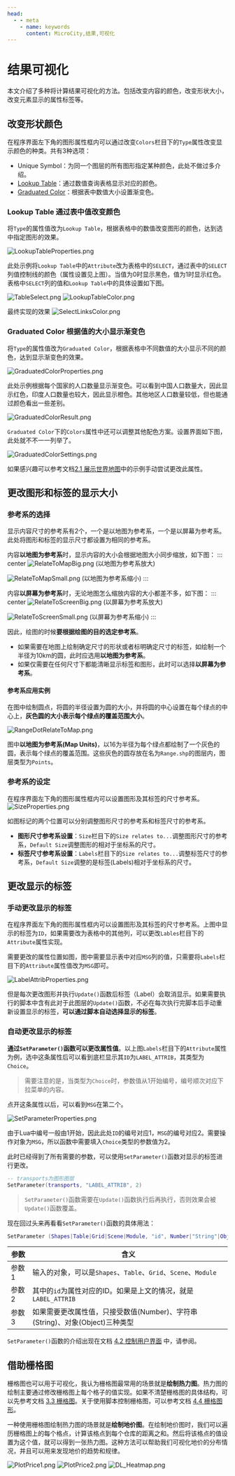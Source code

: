 ```yaml
---
head:
  - - meta
    - name: keywords
      content: MicroCity,结果,可视化
---
```

# 结果可视化
本文介绍了多种将计算结果可视化的方法。包括改变内容的颜色，改变形状大小，改变元素显示的属性标签等。

## 改变形状颜色
在程序界面左下角的图形属性框内可以通过改变`Colors`栏目下的`Type`属性改变显示颜色的种类。共有3种选项：
- Unique Symbol：为同一个图层的所有图形指定某种颜色，此处不做过多介绍。
- [Lookup Table](#lookup-table-通过表中值改变颜色)：通过数值查询表格显示对应的颜色。
- [Graduated Color](#graduated-color-根据值的大小显示渐变色)：根据表中数值大小设置渐变色。

### Lookup Table 通过表中值改变颜色
将`Type`的属性值改为`Lookup Table`，根据表格中的数值改变图形的颜色，达到选中指定图形的效果。

![LookupTableProperties.png](../images/note/LookupTableProperties.png)

此处示例将`Lookup Table`中的`Attribute`改为表格中的`SELECT`，通过表中的`SELECT`列值控制线的颜色（属性设置见上图）。当值为0时显示黑色，值为1时显示红色。表格中`SELECT`列的值和`Lookup Table`中的具体设置如下图。

![TableSelect.png](../images/note/TableSelect.png)
![LookupTableColor.png](../images/note/LookupTableColor.png)

最终实现的效果
![SelectLinksColor.png](../images/note/SelectLinksColor.png)

### Graduated Color 根据值的大小显示渐变色
将`Type`的属性值改为`Graduated Color`，根据表格中不同数值的大小显示不同的颜色，达到显示渐变色的效果。

![GraduatedColorProperties.png](../images/note/GraduatedColorProperties.png)

此处示例根据每个国家的人口数量显示渐变色。可以看到中国人口数量大，因此显示红色，印度人口数量也较大，因此显示橙色。其他地区人口数量较低，但也能通过颜色看出一些差别。

![GraduatedColorResult.png](../images/note/GraduatedColorResult.png)

`Graduated Color`下的`Colors`属性中还可以调整其他配色方案。设置界面如下图，此处就不不一一列举了。

![GraduatedColorSettings.png](../images/note/GraduatedColorSettings.png)

如果感兴趣可以参考文档[2.1 展示世界地图](../docs/2.1_showing_a_world_map.md)中的示例手动尝试更改此属性。


## 更改图形和标签的显示大小
### 参考系的选择
显示内容尺寸的参考系有2个，一个是以地图为参考系，一个是以屏幕为参考系。此处将图形和标签的显示尺寸都设置为相同的参考系。

内容**以地图为参考系**时，显示内容的大小会根据地图大小同步缩放，如下图：
::: center
![RelateToMapBig.png](../images/note/RelateToMapBig.png)
(以地图为参考系放大)

![RelateToMapSmall.png](../images/note/RelateToMapSmall.png)
(以地图为参考系缩小)
:::

内容**以屏幕为参考系**时，无论地图怎么缩放内容的大小都差不多，如下图：
::: center
![RelateToScreenBig.png](../images/note/RelateToScreenBig.png)
(以屏幕为参考系放大)

![RelateToScreenSmall.png](../images/note/RelateToScreenSmall.png)
(以屏幕为参考系缩小)
:::

因此，绘图的时候**要根据绘图的目的选定参考系**。
- 如果需要在地图上绘制确定尺寸的形状或者标明确定尺寸的标签，如绘制一个半径为10km的圆，此时应选用**以地图为参考系**。
- 如果仅需要在任何尺寸下都能清晰显示标签和图形，此时可以选择**以屏幕为参考系**。

#### 参考系应用实例
在图中绘制圆点，将圆的半径设置为圆的大小，并将圆的中心设置在每个绿点的中心上，**灰色圆的大小表示每个绿点的覆盖范围大小**。

![RangeDotRelateToMap.png](../images/note/RangeDotRelateToMap.png)

图中**以地图为参考系(Map Units)**，以16为半径为每个绿点都绘制了一个灰色的圆，表示每个绿点的覆盖范围。这些灰色的圆存放在名为`Range.shp`的图层内，图层类型为`Points`。

### 参考系的设定
在程序界面左下角的图形属性框内可以设置图形及其标签的尺寸参考系。
![SizeProperties.png](../images/note/SizeProperties.png)

如图标记的两个位置可以分别调整图形尺寸的参考系和标签尺寸的参考系。
- **图形尺寸参考系设置**：`Size`栏目下的`Size relates to...`调整图形尺寸的参考系，`Default Size`调整图形的相对于坐标系的尺寸。
- **标签尺寸参考系设置**：`Labels`栏目下的`Size relates to...`调整标签尺寸的参考系，`Default Size`调整的是标签(Labels)相对于坐标系的尺寸。

## 更改显示的标签
### 手动更改显示的标签
在程序界面左下角的图形属性框内可以设置图形及其标签的尺寸参考系。上图中显示的标签为`ID`，如果需要改为表格中的其他列，可以更改`Lables`栏目下的`Attribute`属性实现。

需要更改的属性位置如图，图中需要显示表中对应`MSG`列的值，只需要将`Labels`栏目下的`Attribute`属性值改为`MSG`即可。

![LabelAttribProperties.png](../images/note/LabelAttribProperties.png)

但是每次更改图形并执行`Update()`函数后标签（Label）会取消显示。如果需要执行的脚本中含有此对于此图层的`Update()`函数，不必在每次执行完脚本后手动重新设置显示的标签，**可以通过脚本自动选择显示的标签**。

### 自动更改显示的标签
**通过`SetParameter()`函数可以更改属性值**。以上图`Labels`栏目下的`Attribute`属性为例，选中这条属性后可以看到底栏显示其`ID`为`LABEL_ATTRIB`，其类型为`Choice`。
> 需要注意的是，当类型为`Choice`时，参数值从1开始编号，编号顺次对应下拉菜单的内容。

点开这条属性以后，可以看到`MSG`在第二个。

![SetParameterProperties.png](../images/note/SetParameterProperties.png)

由于Lua中编号一般由1开始，因此此处`ID`的编号对应1，`MSG`的编号对应2。需要操作对象为`MSG`，所以函数中需要填入`Choice`类型的参数值为2。

此时已经得到了所有需要的参数，可以使用`SetParameter()`函数对显示的标签进行更改。
```lua
-- transports为图形图层
SetParameter(transports, "LABEL_ATTRIB", 2)
```
> `SetParameter()`函数需要在`Update()`函数执行后再执行，否则效果会被`Update()`函数覆盖。

现在回过头来再看看`SetParameter()`函数的具体用法：
```lua
SetParameter (Shapes|Table|Grid|Scene|Module, "id", Number|"String"|Object)
```
|参数|含义|
|---|---|
|参数1|输入的对象，可以是`Shapes`、`Table`、`Grid`、`Scene`、`Module`|
|参数2|其中的`id`为属性对应的ID。如果是上文的情况，就是`LABEL_ATTRIB`|
|参数3|如果需要更改属性值，只接受数值(Number)、字符串(String)、对象(Object)三种类型|

`SetParameter()`函数的介绍出现在文档 [4.2 控制用户界面](../docs/4.2_ui_control.md) 中，请参阅。

## 借助栅格图
栅格图也可以用于可视化，我认为栅格图最常用的场景就是**绘制热力图**。热力图的绘制主要通过修改栅格图上每个格子的值实现。如果不清楚栅格图的具体结构，可以先参考文档 [3.3 栅格图](../docs/3.3_raster_grids.md)。关于使用脚本控制栅格图，可以参考文档 [4.4 栅格图形](../docs/4.4_grids.md)。

一种使用栅格图绘制热力图的场景就是**绘制地价图**。在绘制地价图时，我们可以遍历栅格图上的每个格点，计算该格点到每个仓库的距离之和。然后将该格点的值设置为这个值，就可以得到一张热力图。这种方法可以帮助我们可视化地价的分布情况，并且可以用来发现地价的趋势和规律。

![PlotPrice1.png](../images/note/PlotPrice1.png)
![PlotPrice2.png](../images/note/PlotPrice2.png)
![DL_Heatmap.png](../images/note/DL_Heatmap.png)